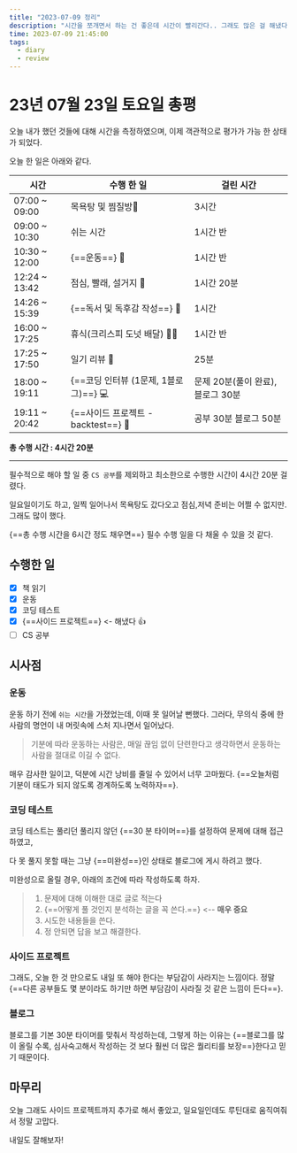```yaml
---
title: "2023-07-09 정리"
description: "시간을 쪼개면서 하는 건 좋은데 시간이 빨리간다.. 그래도 많은 걸 해냈다."
time: 2023-07-09 21:45:00
tags:
  - diary
  - review
---
```


# 23년 07월 23일 토요일 총평

오늘 내가 했던 것들에 대해 시간을 측정하였으며, 이제 객관적으로 평가가 가능 한 상태가 되었다.

오늘 한 일은 아래와 같다.

| 시간          | 수행 한 일                        | 걸린 시간                         |
| ------------- | --------------------------------- | --------------------------------- |
| 07:00 ~ 09:00 | 목욕탕 및 찜질방🚿               | 3시간                             |
| 09:00 ~ 10:30 | 쉬는 시간                         | 1시간 반                          |
| 10:30 ~ 12:00 | {==운동==} 💪                          | 1시간 반                          |
| 12:24 ~ 13:42 | 점심, 빨래, 설거지 🍲            | 1시간 20분                        |
| 14:26 ~ 15:39 | {==독서 및 독후감 작성==} 📖           | 1시간                             |
| 16:00 ~ 17:25 | 휴식(크리스피 도넛 배달) 🚴‍♂️ | 1시간 반                          |
| 17:25 ~ 17:50 | 일기 리뷰 💭                     | 25분                              |
| 18:00 ~ 19:11 | {==코딩 인터뷰 (1문제, 1블로그)==} 💻  | 문제 20분(풀이 완료), 블로그 30분 |
| 19:11 ~ 20:42 | {==사이드 프로젝트 - backtest==} 🚀    | 공부 30분 블로그 50분             |

**총 수행 시간 : 4시간 20분**

---

필수적으로 해야 할 일 중 `CS 공부`를 제외하고 최소한으로 수행한 시간이 4시간 20분 걸렸다.

일요일이기도 하고, 일찍 일어나서 목욕탕도 갔다오고 점심,저녁 준비는 어쩔 수 없지만. 그래도 많이 했다.

{==총 수행 시간을 6시간 정도 채우면==} 필수 수행 일을 다 채울 수 있을 것 같다.

## 수행한 일

- [x] 책 읽기
- [X] 운동
- [X] 코딩 테스트
- [X] {==사이드 프로젝트==} <- 해냈다 👍
- [ ] CS 공부

## 시사점

### 운동

운동 하기 전에 `쉬는 시간`을 가졌었는데, 이때 못 일어날 뻔했다. 그러다, 무의식 중에 한 사람의 명언이 내 머릿속에 스처 지나면서 일어났다. 

> 기분에 따라 운동하는 사람은, 매일 끊임 없이 단련한다고 생각하면서 운동하는 사람을 절대로 이길 수 없다.

매우 감사한 일이고, 덕분에 시간 낭비를 줄일 수 있어서 너무 고마웠다. {==오늘처럼 기분이 태도가 되지 않도록 경계하도록 노력하자==}.


### 코딩 테스트

코딩 테스트는 풀리던 풀리지 않던 {==30 분 타이머==}를 설정하여 문제에 대해 접근하였고,

다 못 풀지 못할 때는 그냥 {==미완성==}인 상태로 블로그에 게시 하려고 했다.

미완성으로 올릴 경우, 아래의 조건에 따라 작성하도록 하자.

> 1. 문제에 대해 이해한 대로 글로 적는다
> 2. {==어떻게 풀 것인지 분석하는 글을 꼭 쓴다.==} <-- **매우 중요**
> 3. 시도한 내용들을 쓴다.
> 4. 정 안되면 답을 보고 해결한다.


### 사이드 프로젝트

그래도, 오늘 한 것 만으로도 내일 또 해야 한다는 부담감이 사라지는 느낌이다. 정말 {==다른 공부들도 몇 분이라도 하기만 하면 부담감이 사라질 것 같은 느낌이 든다==}.


### 블로그

블로그를 기본 30분 타이머를 맞춰서 작성하는데, 그렇게 하는 이유는 {==블로그를 많이 올릴 수록, 심사숙고해서 작성하는 것 보다 훨씬 더 많은 퀄리티를 보장==}한다고 믿기 때문이다.

## 마무리

오늘 그래도 사이드 프로젝트까지 추가로 해서 좋았고, 일요일인데도 루틴대로 움직여줘서 정말 고맙다.

내일도 잘해보자!




